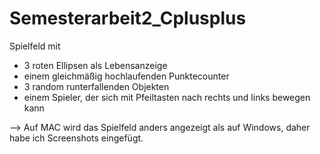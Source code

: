 # Semesterarbeit2_Cplusplus

Spielfeld mit 
  - 3 roten Ellipsen als Lebensanzeige
  - einem gleichmäßig hochlaufenden Punktecounter
  - 3 random runterfallenden Objekten
  - einem Spieler, der sich mit Pfeiltasten nach rechts und links bewegen kann
  
  --> Auf MAC wird das Spielfeld anders angezeigt als auf Windows, daher habe ich Screenshots eingefügt.
